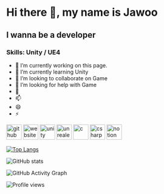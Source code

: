 # Hi there 👋, my name is Jawoo
## I wanna be a developer


### Skills: Unity / UE4

- 🔭 I’m currently working on this page. 
- 🌱 I’m currently learning Unity 
- 👯 I’m looking to collaborate on Game 
- 🤔 I’m looking for help with Game 
- 💬 
- 📫  
- 😄 
- ⚡ 


[<img src='https://cdn.jsdelivr.net/npm/simple-icons@3.0.1/icons/github.svg' alt='github' height='40'>](https://github.com/UZA97)
[<img src='https://cdn.jsdelivr.net/npm/simple-icons@3.0.1/icons/icloud.svg' alt='website' height='40'>](https://www."웹사이트")
[<img src='https://cdn.jsdelivr.net/npm/simple-icons@3.0.1/icons/unity.svg' alt='unity' height='40'>](https://play.unity.com/u/woocfgzn306)
[<img src='https://cdn.jsdelivr.net/npm/simple-icons@3.0.1/icons/unrealengine.svg' alt='unrealengine' height='40'>](k)
[<img src='https://cdn.jsdelivr.net/npm/simple-icons@3.0.1/icons/c.svg' alt='c' height='40'>](c)
[<img src='https://cdn.jsdelivr.net/npm/simple-icons@3.0.1/icons/csharp.svg' alt='csharp' height='40'>](c)
[<img src='https://cdn.jsdelivr.net/npm/simple-icons@3.0.1/icons/notion.svg' alt='notion' height='40'>](https://www.notion.so/71f2d1ac0ad44aa5abdff8746c85f6da)  


[![Top Langs](https://github-readme-stats.vercel.app/api/top-langs/?username=UZA97)](https://github.com/UZA97)

![GitHub stats](https://github-readme-stats.vercel.app/api?username=UZA97&show_icons=true)  

![GitHub Activity Graph](https://activity-graph.herokuapp.com/graph?username=UZA97)  

![Profile views](https://gpvc.arturio.dev/UZA97)  
